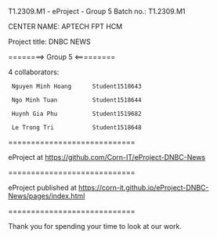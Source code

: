 T1.2309.M1 - eProject - Group 5 Batch no.: T1.2309.M1

CENTER NAME: APTECH FPT HCM

Project title: DNBC NEWS

========> Group 5 <=========

4 collaborators:

     Nguyen Minh Hoang      Student1518643

     Ngo Minh Tuan          Student1518644
     
     Huynh Gia Phu          Student1519682    

     Le Trong Tri           Student1518648

============================

eProject at https://github.com/Corn-IT/eProject-DNBC-News

============================

eProject published at https://corn-it.github.io/eProject-DNBC-News/pages/index.html

============================

Thank you for spending your time to look at our work.
